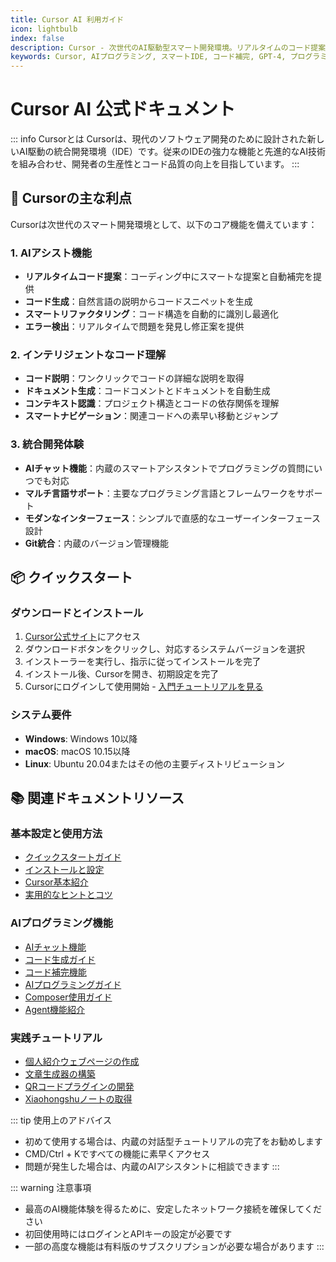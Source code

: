 ```yaml
---
title: Cursor AI 利用ガイド
icon: lightbulb
index: false
description: Cursor - 次世代のAI駆動型スマート開発環境。リアルタイムのコード提案とスマートなプログラミング支援を提供
keywords: Cursor, AIプログラミング, スマートIDE, コード補完, GPT-4, プログラミング効率
---
```


# Cursor AI 公式ドキュメント

::: info Cursorとは
Cursorは、現代のソフトウェア開発のために設計された新しいAI駆動の統合開発環境（IDE）です。従来のIDEの強力な機能と先進的なAI技術を組み合わせ、開発者の生産性とコード品質の向上を目指しています。
:::

## 🚀 Cursorの主な利点

Cursorは次世代のスマート開発環境として、以下のコア機能を備えています：

### 1. AIアシスト機能

- **リアルタイムコード提案**：コーディング中にスマートな提案と自動補完を提供
- **コード生成**：自然言語の説明からコードスニペットを生成
- **スマートリファクタリング**：コード構造を自動的に識別し最適化
- **エラー検出**：リアルタイムで問題を発見し修正案を提供

### 2. インテリジェントなコード理解

- **コード説明**：ワンクリックでコードの詳細な説明を取得
- **ドキュメント生成**：コードコメントとドキュメントを自動生成
- **コンテキスト認識**：プロジェクト構造とコードの依存関係を理解
- **スマートナビゲーション**：関連コードへの素早い移動とジャンプ

### 3. 統合開発体験

- **AIチャット機能**：内蔵のスマートアシスタントでプログラミングの質問にいつでも対応
- **マルチ言語サポート**：主要なプログラミング言語とフレームワークをサポート
- **モダンなインターフェース**：シンプルで直感的なユーザーインターフェース設計
- **Git統合**：内蔵のバージョン管理機能

## 📦 クイックスタート

### ダウンロードとインストール

1. [Cursor公式サイト](https://cursor.sh)にアクセス
2. ダウンロードボタンをクリックし、対応するシステムバージョンを選択
3. インストーラーを実行し、指示に従ってインストールを完了
4. インストール後、Cursorを開き、初期設定を完了
5. Cursorにログインして使用開始 - [入門チュートリアルを見る](../wiki/user-guide/cursor-introduction)

### システム要件

- **Windows**: Windows 10以降
- **macOS**: macOS 10.15以降
- **Linux**: Ubuntu 20.04またはその他の主要ディストリビューション

## 📚 関連ドキュメントリソース

### 基本設定と使用方法

- [クイックスタートガイド](../wiki/user-guide/quick-start)
- [インストールと設定](../wiki/user-guide/install)
- [Cursor基本紹介](../wiki/user-guide/cursor-introduction)
- [実用的なヒントとコツ](../wiki/user-guide/cursor-tips)

### AIプログラミング機能

- [AIチャット機能](../wiki/user-guide/ai-chat)
- [コード生成ガイド](../wiki/user-guide/code-generation)
- [コード補完機能](../wiki/user-guide/code-completion)
- [AIプログラミングガイド](../wiki/user-guide/ai-programming-guide)
- [Composer使用ガイド](../wiki/user-guide/composer)
- [Agent機能紹介](../wiki/user-guide/agent)

### 実践チュートリアル

- [個人紹介ウェブページの作成](../wiki/user-guide/make-a-website)
- [文章生成器の構築](../wiki/user-guide/make-a-sentence-generator)
- [QRコードプラグインの開発](../wiki/user-guide/make-a-qr-code-plugin)
- [Xiaohongshuノートの取得](../wiki/user-guide/grab-red-book-notes)

::: tip 使用上のアドバイス

- 初めて使用する場合は、内蔵の対話型チュートリアルの完了をお勧めします
- CMD/Ctrl + Kですべての機能に素早くアクセス
- 問題が発生した場合は、内蔵のAIアシスタントに相談できます
  :::

::: warning 注意事項

- 最高のAI機能体験を得るために、安定したネットワーク接続を確保してください
- 初回使用時にはログインとAPIキーの設定が必要です
- 一部の高度な機能は有料版のサブスクリプションが必要な場合があります
  :::
